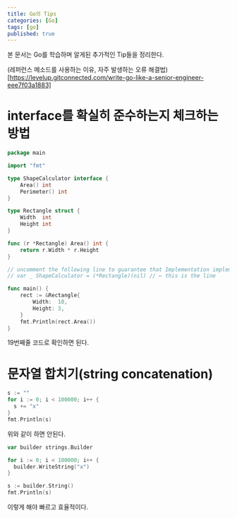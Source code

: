```yaml
---
title: Go의 Tips
categories: [Go]
tags: [go]
published: true
---
```


본 문서는 Go를 학습하며 알게된 추가적인 Tip들을 정리한다.


(레퍼런스 메소드를 사용하는 이유, 자주 발생하는 오류 해결법)[https://levelup.gitconnected.com/write-go-like-a-senior-engineer-eee7f03a1883]

# interface를 확실히 준수하는지 체크하는 방법

```go
package main

import "fmt"

type ShapeCalculator interface {
	Area() int
	Perimeter() int
}

type Rectangle struct {
	Width  int
	Height int
}

func (r *Rectangle) Area() int {
	return r.Width * r.Height
}

// uncomment the following line to guarantee that Implementation implements all methods of SomeInterface
// var _ ShapeCalculator = (*Rectangle)(nil) // ← this is the line

func main() {
	rect := &Rectangle{
		Width:  10,
		Height: 3,
	}
	fmt.Println(rect.Area())
}
```

19번째줄 코드로 확인하면 된다.

# 문자열 합치기(string concatenation)

```go
s := ""
for i := 0; i < 100000; i++ {
  s += "x"
}
fmt.Println(s)
```

위와 같이 하면 안된다.

```go
var builder strings.Builder

for i := 0; i < 100000; i++ {
  builder.WriteString("x")
}

s := builder.String()
fmt.Println(s)
```

이렇게 해야 빠르고 효율적이다.

